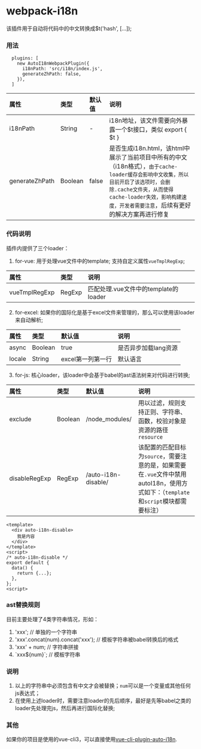 # webpack-i18n
该插件用于自动将代码中的中文转换成$t('hash', [...]);

### 用法
```
  plugins: [
    new AutoI18nWebpackPlugin({
      i18nPath: 'src/i18n/index.js',
      generateZhPath: false,
    }),
  ]
```
|属性|类型|默认值|说明|
|:-|:-|:-|:-|
|i18nPath|String|-|i18n地址，该文件需要向外暴露一个$t接口，类似 export { $t }|
|generateZhPath|Boolean|false|是否生成i18n.html，该html中展示了当前项目中所有的中文（i18n格式），`由于cache-loader缓存会影响中文收集，所以目前开启了该选项时，会删除.cache文件夹，从而使得cache-loader失效，影响构建速度，开发者需要注意`，后续有更好的解决方案再进行修复|

### 代码说明
插件内提供了三个loader：
1. for-vue: 用于处理vue文件中的template; 支持自定义属性`vueTmplRegExp`;

  |属性|类型|说明|
  |:-|:-|:-|
  |vueTmplRegExp|RegExp|匹配处理.vue文件中的template的loader|

2. for-excel: 如果你的国际化是基于excel文件来管理的，那么可以使用该loader来自动解析; 

|属性|类型|默认值|说明|
|:-|:-|:-|:-|
|async|Boolean|true|是否异步加载lang资源|
|locale|String|excel第一列第一行|默认语言|

3. for-js: 核心loader，该loader中会基于babel的ast语法树来对代码进行转换; 

|属性|类型|默认值|说明|
|:-|:-|:-|:-|
|exclude|Boolean|/node_modules/|用以过滤，规则支持正则、字符串、函数，校验对象是资源的路径`resource`|
|disableRegExp|RegExp|/auto-i18n-disable/|该配置的匹配目标为`source`，需要注意的是，如果需要在`.vue`文件中禁用autoI18n，使用方式如下：（`template`和`script`模块都需要标注）|
```
<template>
  <div auto-i18n-disable>
    我是内容
  </div>
</template>
<script>
/* auto-i18n-disable */
export default {
  data() {
    return {...};
  },
};
<script>
```


### ast替换规则
目前主要处理了4类字符串情况，形如：
1. 'xxx'; // 单独的一个字符串
2. 'xxx'.concat(num).concat('xxx'); // 模板字符串被babel转换后的格式
3. 'xxx' + num; // 字符串拼接
4. \`xxx${num}`; // 模板字符串

### 说明
 1. 以上的字符串中必须包含有中文才会被替换；`num`可以是一个变量或其他任何js表达式；
 2. 在使用上述loader时，需要注意loader的先后顺序，最好是先等babel之类的loader先处理完js，然后再进行国际化替换;

### 其他
如果你的项目是使用的vue-cli3，可以直接使用[vue-cli-plugin-auto-i18n](https://github.com/xiangmaoshuo/vue-cli-plugin-auto-i18n).

